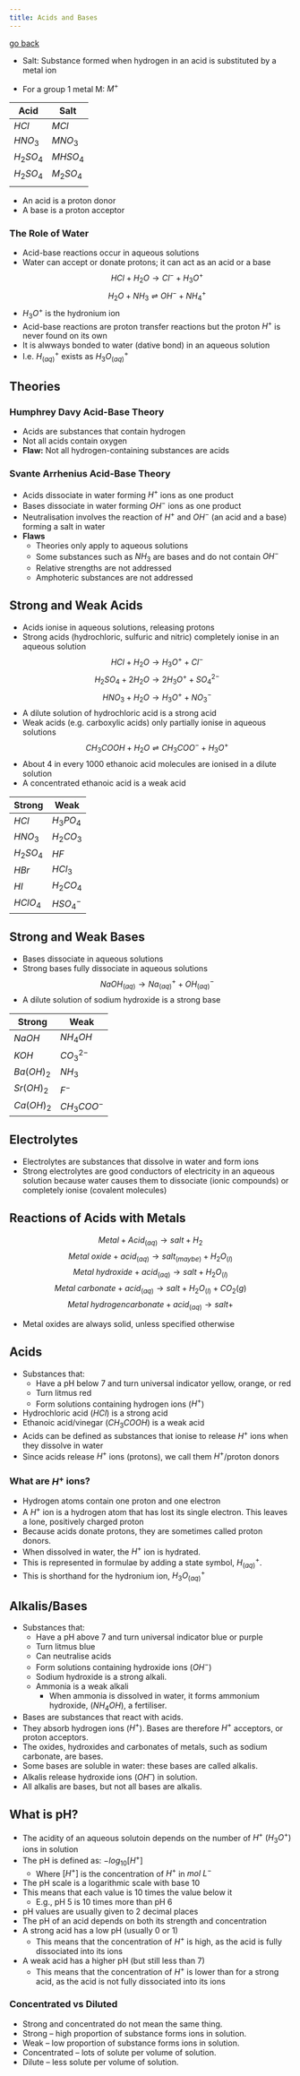 ```yaml
---
title: Acids and Bases
---
```


[go back](11Subjects/11Chemistry.md)

- Salt: Substance formed when hydrogen in an acid is substituted by a metal ion

- For a group 1 metal M: $M^+$

| Acid       | Salt       |
| ---------- | ---------- |
| $HCl$      | $MCl$      |
| $HNO_3$    | $MNO_3$    |
| $H_2 SO_4$ | $MHSO_4$   |
| $H_2 SO_4$ | $M_2 SO_4$ |
|            |            |


- An acid is a proton donor
-  A base is a proton acceptor

### The Role of Water
- Acid-base reactions occur in aqueous solutions
- Water can accept or donate protons; it can act as an acid or a base
$$HCl+H_2 O \rightarrow Cl^- + H_3 O^+$$
$$H_2O + NH_3 \rightleftharpoons OH^- + NH_4 ^+$$
- $H_3O^+$ is the hydronium ion
- Acid-base reactions are proton transfer reactions but the proton $H^+$ is never found on its own
- It is alwways bonded to water (dative bond) in an aqueous solution
- I.e. $H^+_{(aq)}$ exists as $H_3O^+_{(aq)}$

## Theories
### Humphrey Davy Acid-Base Theory
- Acids are substances that contain hydrogen
- Not all acids contain oxygen
- **Flaw:** Not all hydrogen-containing substances are acids

### Svante Arrhenius Acid-Base Theory
- Acids dissociate in water forming $H^+$ ions as one product
- Bases dissociate in water forming $OH^-$ ions as one product
- Neutralisation involves the reaction of $H^+$ and $OH^-$ (an acid and a base) forming a salt in water
- **Flaws**
	- Theories only apply to aqueous solutions
	- Some substances such as $NH_3$ are bases and do not contain $OH^-$
	- Relative strengths are not addressed
	- Amphoteric substances are not addressed

## Strong and Weak Acids
- Acids ionise in aqueous solutions, releasing protons
- Strong acids (hydrochloric, sulfuric and nitric) completely ionise in an aqueous solution
$$HCl+H_2O \rightarrow H_3O^+ + Cl^-$$
$$H_2 SO_4 + 2H_2O \rightarrow 2H_3O^+ + SO_4^{2-}$$
$$HNO_3 + H_2O \rightarrow H_3O^+ + NO_3^-$$
- A dilute solution of hydrochloric acid is a strong acid
- Weak acids (e.g. carboxylic acids) only partially ionise in aqueous solutions
$$CH_3COOH + H_2O \rightleftharpoons CH_3COO^- + H_3O^+$$
- About 4 in every 1000 ethanoic acid molecules are ionised in a dilute solution
- A concentrated ethanoic acid is a weak acid

| Strong    | Weak      |
| --------- | --------- |
| $HCl$     | $H_3PO_4$ |
| $HNO_3$   | $H_2CO_3$ |
| $H_2SO_4$ | $HF$      |
| $HBr$     | $HCl_3$   |
| $HI$      | $H_2CO_4$ |
| $HClO_4$  | $HSO_4^-$ |

## Strong and Weak Bases
- Bases dissociate in aqueous solutions
- Strong bases fully dissociate in aqueous solutions
$$NaOH_{(aq)} \rightarrow Na^+_{(aq)} + OH^-_{(aq)} $$
- A dilute solution of sodium hydroxide is a strong base

| Strong     | Weak        |
| ---------- | ----------- |
| $NaOH$     | $NH_4OH$    |
| $KOH$      | $CO_3^{2-}$ |
| $Ba(OH)_2$ | $NH_3$      |
| $Sr(OH)_2$ | $F^-$       |
| $Ca(OH)_2$ | $CH_3COO^-$ |

## Electrolytes
- Electrolytes are substances that dissolve in water and form ions
- Strong electrolytes are good conductors of electricity in an aqueous solution because water causes them to dissociate (ionic compounds) or completely ionise (covalent molecules)


## Reactions of Acids with Metals
$$Metal+Acid_{(aq)} \rightarrow salt + H_2$$
$$Metal\ oxide + acid_{(aq)} \rightarrow salt_{(maybe)} + H_2O_{(l)}$$
$$Metal\ hydroxide + acid_{(aq)} \rightarrow salt + H_2O_{(l)}$$
$$Metal \ carbonate + acid_{(aq)} \rightarrow salt + H_2O_{(l)}+CO_2{(g)}$$
$$Metal\ hydrogencarbonate + acid_{(aq)} \rightarrow salt +$$


- Metal oxides are always solid, unless specified otherwise


## Acids
- Substances that:
	- Have a pH below 7 and turn universal indicator yellow, orange, or red
	- Turn litmus red
	- Form solutions containing hydrogen ions ($H^+$)
- Hydrochloric acid ($HCl$) is a strong acid
- Ethanoic acid/vinegar ($CH_3 COOH$) is a weak acid
- Acids can be defined as substances that ionise to release $H^+$ ions when they dissolve in water
- Since acids release $H^+$ ions (protons), we call them $H^+$/proton donors

### What are $H^+$ ions?
- Hydrogen atoms contain one proton and one electron
- A $H^+$ ion is a hydrogen atom that has lost its single electron. This leaves a lone, positively charged proton
- Because acids donate protons, they are sometimes called proton donors.
- When dissolved in water, the $H^+$ ion is hydrated. 
- This is represented in formulae by adding a state symbol, $H^+_{(aq)}$. 
- This is shorthand for the hydronium ion, $H_3O^+ _{(aq)}$

## Alkalis/Bases
- Substances that:
	- Have a pH above 7 and turn universal indicator blue or purple
	- Turn litmus blue
	- Can neutralise acids
	-  Form solutions containing hydroxide ions ($OH^-$)
	- Sodium hydroxide is a strong alkali.
	- Ammonia is a weak alkali
		- When ammonia is dissolved in water, it forms ammonium hydroxide, ($NH_4OH$), a fertiliser.
- Bases are substances that react with acids.
- They absorb hydrogen ions ($H^+$). Bases are therefore $H^+$ acceptors, or proton acceptors.
- The oxides, hydroxides and carbonates of metals, such as sodium carbonate, are bases.
- Some bases are soluble in water: these bases are called alkalis.
- Alkalis release hydroxide ions ($OH^–$) in solution.
- All alkalis are bases, but not all bases are alkalis.


## What is pH?
- The acidity of an aqueous solutoin depends on the number of $H^+ \ (H_3O^+)$ ions in solution
- The pH is defined as: $-log_{10}[H^+]$ 
	- Where $[H^+]$ is the concentration of $H^+$ in $mol \ L^-$ 
- The pH scale is a logarithmic scale with base 10
- This means that each value is 10 times the value below it
	- E.g., pH 5 is 10 times more than pH 6
- pH values are usually given to 2 decimal places
- The pH of an acid depends on both its strength and concentration
- A strong acid has a low pH (usually 0 or 1)
	- This means that the concentration of $H^+$ is high, as the acid is fully dissociated into its ions
- A weak acid has a higher pH (but still less than 7)
	- This means that the concentration of $H^+$ is lower than for a strong acid, as the acid is not fully dissociated into its ions

### Concentrated vs Diluted
- Strong and concentrated do not mean the same thing.
- Strong – high proportion of substance forms ions in solution.
- Weak – low proportion of substance forms ions in solution.
- Concentrated – lots of solute per volume of solution.
- Dilute – less solute per volume of solution.
